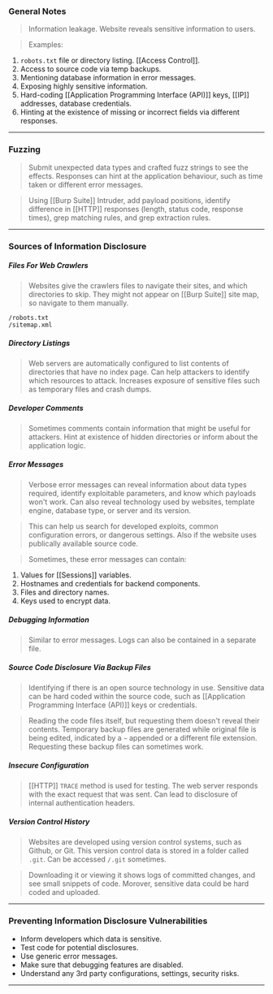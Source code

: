 
### General Notes

> Information leakage.
> Website reveals sensitive information to users.

> Examples:
1. `robots.txt` file or directory listing. [[Access Control]].
2. Access to source code via temp backups.
3. Mentioning database information in error messages.
4. Exposing highly sensitive information.
5. Hard-coding [[Application Programming Interface (API)]] keys, [[IP]] addresses, database credentials.
6. Hinting at the existence of missing or incorrect fields via different responses.

---

### Fuzzing

> Submit unexpected data types and crafted fuzz strings to see the effects.
> Responses can hint at the application behaviour, such as time taken or different error messages.

> Using [[Burp Suite]] Intruder, add payload positions, identify difference in [[HTTP]] responses (length, status code, response times), grep matching rules, and grep extraction rules.

---

### Sources of Information Disclosure

##### Files For Web Crawlers

> Websites give the crawlers files to navigate their sites, and which directories to skip.
> They might not appear on [[Burp Suite]] site map, so navigate to them manually.

```
/robots.txt
/sitemap.xml
```

##### Directory Listings

> Web servers are automatically configured to list contents of directories that have no index page.
> Can help attackers to identify which resources to attack.
> Increases exposure of sensitive files such as temporary files and crash dumps.

##### Developer Comments

> Sometimes comments contain information that might be useful for attackers.
> Hint at existence of hidden directories or inform about the application logic.

##### Error Messages

> Verbose error messages can reveal information about data types required, identify exploitable parameters, and know which payloads won't work.
> Can also reveal technology used by websites, template engine, database type, or server and its version.

> This can help us search for developed exploits, common configuration errors, or dangerous settings.
> Also if the website uses publically available source code.

> Sometimes, these error messages can contain: 
1. Values for [[Sessions]] variables.
2. Hostnames and credentials for backend components.
3. Files and directory names.
4. Keys used to encrypt data.

##### Debugging Information

> Similar to error messages.
> Logs can also be contained in a separate file.

##### Source Code Disclosure Via Backup Files

> Identifying if there is an open source technology in use.
> Sensitive data can be hard coded within the source code, such as [[Application Programming Interface (API)]] keys or credentials.

> Reading the code files itself, but requesting them doesn't reveal their contents.
> Temporary backup files are generated while original file is being edited, indicated by a `~` appended or a different file extension.
> Requesting these backup files can sometimes work.

##### Insecure Configuration

> [[HTTP]] `TRACE` method is used for testing.
> The web server responds with the exact request that was sent.
> Can lead to disclosure of internal authentication headers.

##### Version Control History

> Websites are developed using version control systems, such as Github, or Git.
> This version control data is stored in a folder called `.git`.
> Can be accessed `/.git` sometimes.

> Downloading it or viewing it shows logs of committed changes, and see small snippets of code.
> Morover, sensitive data could be hard coded and uploaded.

---

### Preventing Information Disclosure Vulnerabilities

* Inform developers which data is sensitive.
* Test code for potential disclosures.
* Use generic error messages.
* Make sure that debugging features are disabled.
* Understand any 3rd party configurations, settings, security risks.

---
